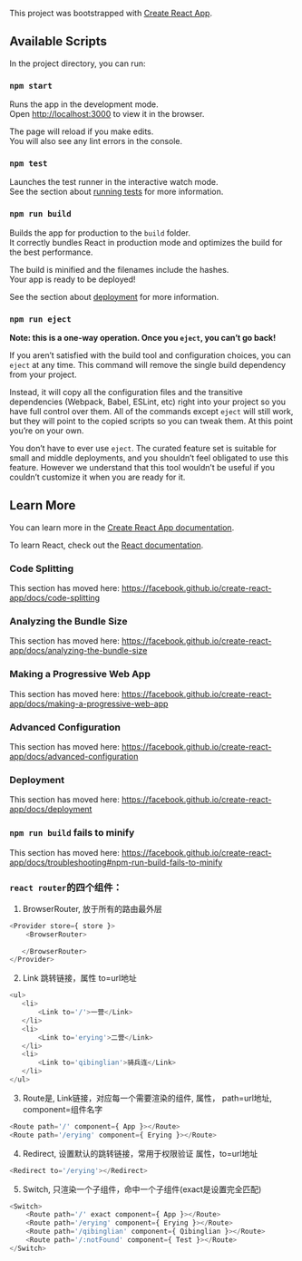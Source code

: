 This project was bootstrapped with [Create React App](https://github.com/facebook/create-react-app).

## Available Scripts

In the project directory, you can run:

### `npm start`

Runs the app in the development mode.<br>
Open [http://localhost:3000](http://localhost:3000) to view it in the browser.

The page will reload if you make edits.<br>
You will also see any lint errors in the console.

### `npm test`

Launches the test runner in the interactive watch mode.<br>
See the section about [running tests](https://facebook.github.io/create-react-app/docs/running-tests) for more information.

### `npm run build`

Builds the app for production to the `build` folder.<br>
It correctly bundles React in production mode and optimizes the build for the best performance.

The build is minified and the filenames include the hashes.<br>
Your app is ready to be deployed!

See the section about [deployment](https://facebook.github.io/create-react-app/docs/deployment) for more information.

### `npm run eject`

**Note: this is a one-way operation. Once you `eject`, you can’t go back!**

If you aren’t satisfied with the build tool and configuration choices, you can `eject` at any time. This command will remove the single build dependency from your project.

Instead, it will copy all the configuration files and the transitive dependencies (Webpack, Babel, ESLint, etc) right into your project so you have full control over them. All of the commands except `eject` will still work, but they will point to the copied scripts so you can tweak them. At this point you’re on your own.

You don’t have to ever use `eject`. The curated feature set is suitable for small and middle deployments, and you shouldn’t feel obligated to use this feature. However we understand that this tool wouldn’t be useful if you couldn’t customize it when you are ready for it.

## Learn More

You can learn more in the [Create React App documentation](https://facebook.github.io/create-react-app/docs/getting-started).

To learn React, check out the [React documentation](https://reactjs.org/).

### Code Splitting

This section has moved here: https://facebook.github.io/create-react-app/docs/code-splitting

### Analyzing the Bundle Size

This section has moved here: https://facebook.github.io/create-react-app/docs/analyzing-the-bundle-size

### Making a Progressive Web App

This section has moved here: https://facebook.github.io/create-react-app/docs/making-a-progressive-web-app

### Advanced Configuration

This section has moved here: https://facebook.github.io/create-react-app/docs/advanced-configuration

### Deployment

This section has moved here: https://facebook.github.io/create-react-app/docs/deployment

### `npm run build` fails to minify

This section has moved here: https://facebook.github.io/create-react-app/docs/troubleshooting#npm-run-build-fails-to-minify

### `react router`的四个组件：
1. BrowserRouter, 放于所有的路由最外层
```javascript
<Provider store={ store }>
    <BrowserRouter>
   
   </BrowserRouter>
</Provider>            
```
2. Link 跳转链接，属性 to=url地址
```javascript
<ul>
   <li>
       <Link to='/'>一营</Link>
   </li>
   <li>
       <Link to='erying'>二营</Link>
   </li>
   <li>
       <Link to='qibinglian'>骑兵连</Link>
   </li>
</ul>
```
3. Route是, Link链接，对应每一个需要渲染的组件, 属性，
path=url地址, component=组件名字
```javascript
<Route path='/' component={ App }></Route>
<Route path='/erying' component={ Erying }></Route>
```
4. Redirect, 设置默认的跳转链接，常用于权限验证
属性，to=url地址
```javascript
<Redirect to='/erying'></Redirect>
```
5. Switch, 只渲染一个子组件，命中一个子组件(exact是设置完全匹配)
```javascript
<Switch>
    <Route path='/' exact component={ App }></Route>
    <Route path='/erying' component={ Erying }></Route>
    <Route path='/qibinglian' component={ Qibinglian }></Route>
    <Route path='/:notFound' component={ Test }></Route>
</Switch>
```